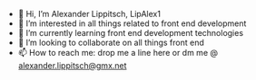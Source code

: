 - 👋 Hi, I’m Alexander Lippitsch, LipAlex1
- 👀 I’m interested in all things related to front end development
- 🌱 I’m currently learning front end development technologies
- 💞️ I’m looking to collaborate on all things front end
- 📫 How to reach me: drop me a line here or dm me @ alexander.lippitsch@gmx.net

<!---
LipAlex1/LipAlex1 is a ✨ special ✨ repository because its `README.md` (this file) appears on your GitHub profile.
You can click the Preview link to take a look at your changes.
--->
